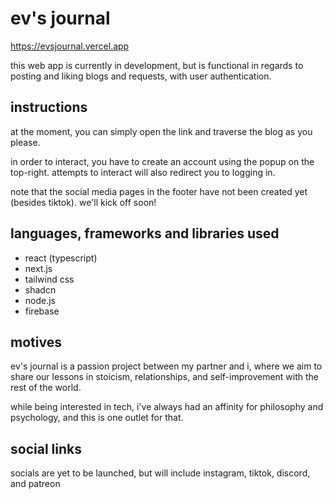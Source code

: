 # ev's journal

https://evsjournal.vercel.app

this web app is currently in development, but is functional in regards to posting and liking blogs and requests, with user authentication.

## instructions

at the moment, you can simply open the link and traverse the blog as you please.

in order to interact, you have to create an account using the popup on the top-right. attempts to interact will also redirect you to logging in.

note that the social media pages in the footer have not been created yet (besides tiktok). we'll kick off soon!

## languages, frameworks and libraries used

- react (typescript)
- next.js
- tailwind css
- shadcn
- node.js
- firebase

## motives

ev's journal is a passion project between my partner and i, where we aim to share our lessons in stoicism, relationships, and self-improvement with the rest of the world.

while being interested in tech, i've always had an affinity for philosophy and psychology, and this is one outlet for that.

## social links

socials are yet to be launched, but will include instagram, tiktok, discord, and patreon
